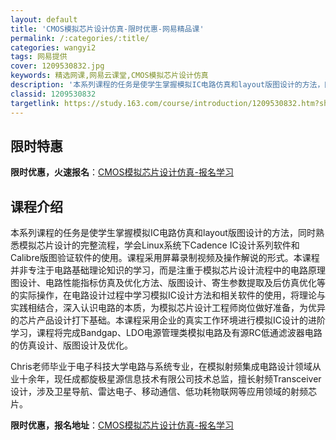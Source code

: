 ```yaml
---
layout: default
title: 'CMOS模拟芯片设计仿真-限时优惠-网易精品课'
permalink: /:categories/:title/
categories: wangyi2
tags: 网易提供
cover: 1209530832.jpg
keywords: 精选网课,网易云课堂,CMOS模拟芯片设计仿真
description: '本系列课程的任务是使学生掌握模拟IC电路仿真和layout版图设计的方法，同时熟悉模拟芯片设计的完整流程，学会Linux'
classid: 1209530832
targetlink: https://study.163.com/course/introduction/1209530832.htm?share=1&shareId=1025206652&utm_campaign=share&utm_medium=iphoneShare&utm_source=&utm_u=1025206652
---
```


## 限时特惠

**限时优惠，火速报名**：[CMOS模拟芯片设计仿真-报名学习](https://study.163.com/course/introduction/1209530832.htm?share=1&shareId=1025206652&utm_campaign=share&utm_medium=iphoneShare&utm_source=&utm_u=1025206652)

## 课程介绍

本系列课程的任务是使学生掌握模拟IC电路仿真和layout版图设计的方法，同时熟悉模拟芯片设计的完整流程，学会Linux系统下Cadence IC设计系列软件和Calibre版图验证软件的使用。课程采用屏幕录制视频及操作解说的形式。本课程并非专注于电路基础理论知识的学习，而是注重于模拟芯片设计流程中的电路原理图设计、电路性能指标仿真及优化方法、版图设计、寄生参数提取及后仿真优化等的实际操作，在电路设计过程中学习模拟IC设计方法和相关软件的使用，将理论与实践相结合，深入认识电路的本质，为模拟芯片设计工程师岗位做好准备，为优异的芯片产品设计打下基础。本课程采用企业的真实工作环境进行模拟IC设计的进阶学习，课程将完成Bandgap、LDO电源管理类模拟电路及有源RC低通滤波器电路的仿真设计、版图设计及优化。

	

Chris老师毕业于电子科技大学电路与系统专业，在模拟射频集成电路设计领域从业十余年，现任成都旋极星源信息技术有限公司技术总监，擅长射频Transceiver设计，涉及卫星导航、雷达电子、移动通信、低功耗物联网等应用领域的射频芯片。

**限时优惠，报名地址**：[CMOS模拟芯片设计仿真-报名学习](https://study.163.com/course/introduction/1209530832.htm?share=1&shareId=1025206652&utm_campaign=share&utm_medium=iphoneShare&utm_source=&utm_u=1025206652)

